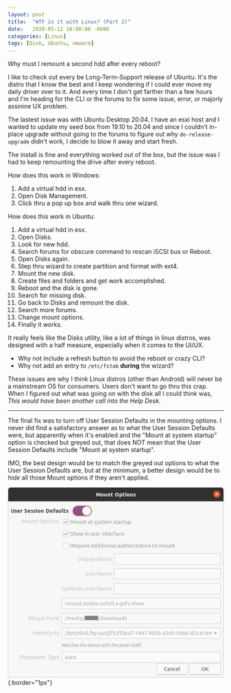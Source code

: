 ```yaml
---
layout: post
title:  "WTF is it with Linux? (Part 2)"
date:   2020-05-12 10:00:00 -0600
categories: [Linux]
tags: [Disk, Ubuntu, vmware]
---
```


Why must I remount a second hdd after every reboot?

I like to check out every be Long-Term-Support release of Ubuntu. It's the distro that I know the best and I keep wondering if I could ever move my daily driver over to it. And every time I don't get farther than a few hours and I'm heading for the CLI or the forums to fix some issue, error, or majorly assinine UX problem.

The lastest issue was with Ubuntu Desktop 20.04. I have an esxi host and I wanted to update my seed box from 19.10 to 20.04 and since I couldn't in-place upgrade without going to the forums to figure out why `do-release-upgrade` didn't work, I decide to blow it away and start fresh.

The install is fine and everything worked out of the box, but the issue was I had to keep remounting the drive after every reboot.

How does this work in Windows:
1. Add a virtual hdd in esx.
2. Open Disk Management.
3. Click thru a pop up box and walk thru one wizard.

How does this work in Ubuntu:
1. Add a virtual hdd in esx.
2. Open Disks.
3. Look for new hdd.
4. Search forums for obscure command to rescan iSCSI bus or Reboot.
5. Open Disks again.
6. Step thru wizard to create partition and format with ext4.
7. Mount the new disk.
8. Create files and folders and get work accomplished.
9. Reboot and the disk is gone.
10. Search for missing disk.
11. Go back to Disks and remount the disk.
12. Search more forums.
13. Change mount options.
14. Finally it works.

It really feels like the Disks utility, like a lot of things in linux distros, was designed with a half measure, especially when it comes to the UI/UX.

* Why not include a refresh button to avoid the reboot or crazy CLI?
* Why not add an entry to `/etc/fstab` **during** the wizard?

These issues are why I think Linux distros (other than Android) will never be a mainstream OS for consumers. Users don't want to go thru this crap. When I figured out what was going on with the disk all I could think was, *This would have been another call into the Help Desk.*

---

The final fix was to turn off User Session Defaults in the mounting options. I never did find a satisfactory answer as to what the User Session Defaults were, but apparently when it's enabled and the "Mount at system startup" option is checked but greyed out, that does NOT mean that the User Session Defaults include "Mount at system startup".

IMO, the best design would be to match the greyed out options to what the User Session Defaults are, but at the minimum, a better design would be to *hide* all those Mount options if they aren't applied.

![Default options](/assets/2020/05/mount-options-user-session-defaults.png){:border="1px"} 
